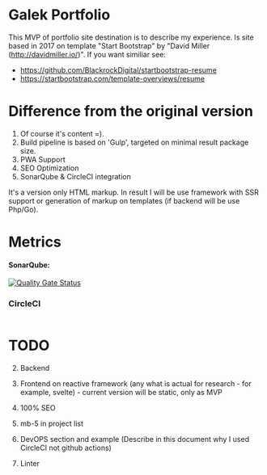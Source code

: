 # Galek Portfolio

This MVP of portfolio site destination is to describe my experience.
Is site based in 2017 on template "Start Bootstrap" by "David Miller (http://davidmiller.io/)". If you want similiar see:
- https://github.com/BlackrockDigital/startbootstrap-resume
- https://startbootstrap.com/template-overviews/resume

# Difference from the original version
1) Of course it's content =).
2) Build pipeline is based on 'Gulp', targeted on minimal result package size.
3) PWA Support
4) SEO Optimization
5) SonarQube & CircleCI integration

It's a version only HTML markup. In result I will be use framework with SSR support or generation of markup on templates (if backend will be use Php/Go). 

# Metrics
#### SonarQube:
[![Quality Gate Status](https://sonarcloud.io/api/project_badges/measure?project=galek_portfolio&metric=alert_status)](https://sonarcloud.io/dashboard?id=galek_portfolio)
### CircleCI
[![<CircleCI>](https://circleci.com/gh/galek/galek.github.io.svg?style=svg)](https://app.circleci.com/pipelines/github/galek/galek.github.io)

# TODO
2) Backend
3) Frontend on reactive framework (any what is actual for research - for example, svelte) - current version will be static, only as MVP

5) 100% SEO
6) mb-5 in project list
8) DevOPS section and example (Describe in this document why I used CircleCI not github actions)
9) Linter
